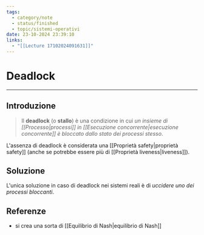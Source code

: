 ```yaml
---
tags:
  - category/note
  - status/finished
  - topic/sistemi-operativi
date: 23-10-2024 23:39:10
links:
  - "[[Lecture 17102024091631]]"
---
```

# Deadlock
---
## Introduzione
> Il **deadlock** (o **stallo**) è una condizione in cui _un insieme di [[Processo|processi]] in [[Esecuzione concorrente|esecuzione concorrente]] è bloccato dallo stato dei processi stesso_.

L'assenza di deadlock è considerata una [[Proprietà safety|proprietà safety]] (anche se potrebbe essere più di [[Proprietà liveness|liveness]]).

## Soluzione
L'unica soluzione in caso di deadlock nei sistemi reali è di _uccidere uno dei processi bloccanti_.

## Referenze
- si crea una sorta di [[Equilibrio di Nash|equilibrio di Nash]]